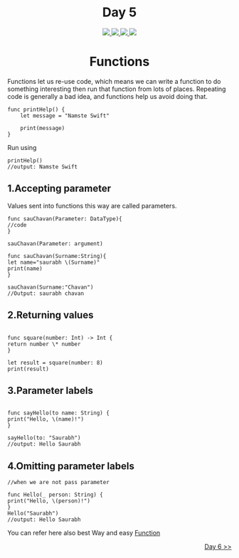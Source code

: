 <div align='center'>
    <h1>Day 5</h1> 
    <a class="header-badge" target="_blank" href="https://www.linkedin.com/in/saurabhmchavan/">
          <img src="https://img.shields.io/badge/style--5eba00.svg?label=LinkedIn&logo=linkedin&style=social">
    </a>   
    <a class="header-badge" target="_blank" href="https://twitter.com/100rabhcsmc">
          <img src="https://img.shields.io/badge/style--5eba00.svg?label=twitter&logo=twitter&style=social">
    </a>
    <a class="header-badge" target="_blank" href="https://instagram.com/100rabhch">
          <img src="https://img.shields.io/badge/style--5eba00.svg?label=instagram&logo=instagram&style=social">
    </a>
     <a class="header-badge" target="_blank" href="https://stackoverflow.com/users/12053852/saurabh-chavan?tab=profile">
          <img src="https://img.shields.io/badge/style--5eba00.svg?label=stackoverflow&logo=stackoverflow&style=social">
    </a>
 </div>

<div align='center'>
    <h1> Functions</h1> 
</div>

Functions let us re-use code, which means we can write a function to do something interesting then run that function from lots of places.
Repeating code is generally a bad idea, and functions help us avoid doing that.

```
func printHelp() {
    let message = "Namste Swift"

    print(message)
}
```

Run using

```
printHelp()
//output: Namste Swift

```

## 1.Accepting parameter

Values sent into functions this way are called parameters.

```
func sauChavan(Parameter: DataType){
//code
}

sauChavan(Parameter: argument)
```

```
func sauChavan(Surname:String){
let name="saurabh \(Surname)"
print(name)
}

sauChavan(Surname:"Chavan")
//Output: saurabh chavan

```

## 2.Returning values

```

func square(number: Int) -> Int {
return number \* number
}

let result = square(number: 8)
print(result)

```

## 3.Parameter labels

```

func sayHello(to name: String) {
print("Hello, \(name)!")
}

sayHello(to: "Saurabh")
//output: Hello Saurabh

```

## 4.Omitting parameter labels

```
//when we are not pass parameter

func Hello(_ person: String) {
print("Hello, \(person)!")
}
Hello("Saurabh")
//output: Hello Saurabh

```

You can refer here also best Way and easy <a  href="https://www.programiz.com/swift-programming/functions">Function </a>

<div align="right">
    <a href="https://github.com/100rabhcsmc/100DaysOfSwift/tree/main/Day6">
          Day 6 >>
    </a>
 </div>
